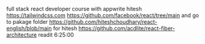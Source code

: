 full stack react developer course with appwrite  hitesh
https://tailwindcss.com
https://github.com/facebook/react/tree/main  and go to pakage folder
https://github.com/hiteshchoudhary/react-english/blob/main for hitesh
https://github.com/acdlite/react-fiber-architecture  readit 
6:25:00